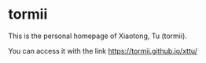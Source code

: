 # tormii

This is the personal homepage of Xiaotong, Tu (tormii). 

You can access it with the link https://tormii.github.io/xttu/

